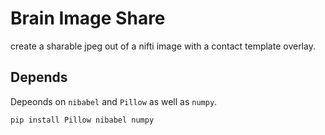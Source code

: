 # Brain Image Share

create a sharable jpeg out of a nifti image with a contact template overlay.

## Depends
Depeonds on `nibabel` and `Pillow` as well as `numpy`. 
```
pip install Pillow nibabel numpy
```


